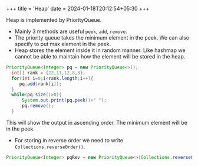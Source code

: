 +++
title = 'Heap'
date = 2024-01-18T20:12:54+05:30
+++



Heap is implemented by PriorityQueue. 
- Mainly 3 methods are useful `peek`, `add`, `remove`.
- The priority queue takes the minimum element in the peek. We can also specify to put max element in the peek.
- Heap stores the element inside it in random manner. Like hashmap we cannot be able to maintain how the element will be stored in the heap.
```java
PriorityQueue<Integer> pq = new PriorityQueue<>();
  int[] rank = {22,11,12,8,3};
  for(int i=0;i<rank.length;i++){
     pq.add(rank[i]);
  }
  while(pq.size()>0){
      System.out.print(pq.peek()+" ");
      pq.remove();
  }
```
This will show the output in ascending order. The minimum element will be in the peek.

- For storing in reverse order we need to write `Collections.reverseOrder()`.
```java
PriorityQueue<Integer> pqRev = new PriorityQueue<>(Collections.reverseOrder());
```